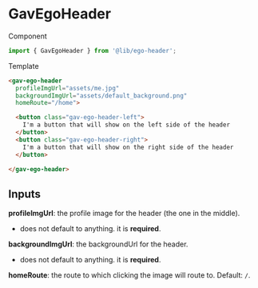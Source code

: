 # GavEgoHeader
Component
```typescript
import { GavEgoHeader } from '@lib/ego-header';
```

Template
```html
<gav-ego-header
  profileImgUrl="assets/me.jpg"
  backgroundImgUrl="assets/default_background.png"
  homeRoute="/home">

  <button class="gav-ego-header-left">
    I'm a button that will show on the left side of the header
  </button>
  <button class="gav-ego-header-right">
    I'm a button that will show on the right side of the header
  </button>

</gav-ego-header>
```

## Inputs
**profileImgUrl**: the profile image for the header (the one in the middle).
  - does not default to anything. it is **required**.

**backgroundImgUrl**: the backgroundUrl for the header.
  - does not default to anything. it is **required**.

**homeRoute**: the route to which clicking the image will route to. Default: `/`.
